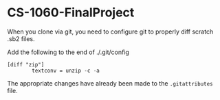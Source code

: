 # CS-1060-FinalProject

When you clone via git, you need to configure git to properly diff scratch .sb2 files.

Add the following to the end of ./.git/config
```
[diff "zip"]
        textconv = unzip -c -a
```

The appropriate changes have already been made to the `.gitattributes` file.
